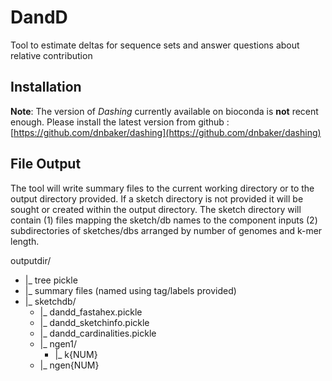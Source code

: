 # DandD  
Tool to estimate deltas for sequence sets and answer questions about relative contribution

## Installation
**Note**: The version of *Dashing* currently available on bioconda is **not** recent enough. Please install the latest version from github
: [https://github.com/dnbaker/dashing](https://github.com/dnbaker/dashing)


## File Output 
The tool will write summary files to the current working directory or to the output directory provided. If a sketch directory is not provided it will be sought or created within the output directory. The sketch directory will contain (1) files mapping the sketch/db names to the component inputs (2) subdirectories of sketches/dbs arranged by number of genomes and k-mer length.

outputdir/  
*  |_ tree pickle  
*  |_ summary files (named using tag/labels provided)  
*  |_ sketchdb/  
   * |_ dandd_fastahex.pickle  
   * |_ dandd_sketchinfo.pickle  
   * |_ dandd_cardinalities.pickle  
   * |_ ngen1/  
     * |_ k{NUM}  
   * |_ ngen{NUM}  
